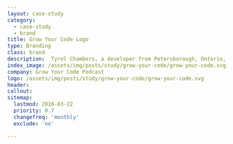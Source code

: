 ```yaml
---
layout: case-study
category:
  - case-study
  - brand
title: Grow Your Code Logo
type: Branding
class: brand
description:  Tyrel Chambers, a developer from Petersborough, Ontario, CN and I teamed up to create a branded logo, icon and identity system for his podcast "Grow Your Code."
index_image: /assets/img/posts/study/grow-your-code/grow-your-code.svg
company: Grow Your Code Podcast
logo: /assets/img/posts/study/grow-your-code/grow-your-code.svg
header:
callout:
sitemap:
  lastmod: 2016-03-22
  priority: 0.7
  changefreq: 'monthly'
  exclude: 'no'

---
```

